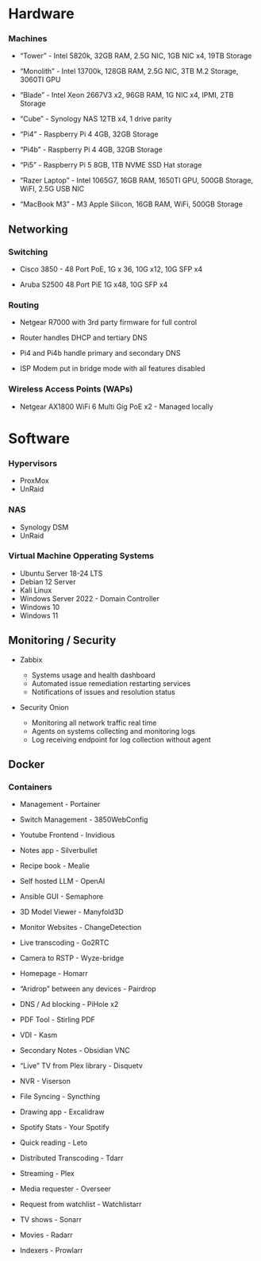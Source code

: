 # Hardware

### Machines

- “Tower” -  Intel 5820k, 32GB RAM, 2.5G NIC, 1GB NIC x4, 19TB Storage

- “Monolith” - Intel 13700k, 128GB RAM, 2.5G NIC, 3TB M.2 Storage, 3060TI GPU

- “Blade” - Intel Xeon 2667V3 x2, 96GB RAM, 1G NIC x4, IPMI, 2TB Storage

- “Cube” - Synology NAS 12TB x4, 1 drive parity

- “Pi4” - Raspberry Pi 4 4GB, 32GB Storage

- “Pi4b” - Raspberry Pi 4 4GB, 32GB Storage

- “Pi5” - Raspberry Pi 5 8GB, 1TB NVME SSD Hat storage

- “Razer Laptop” - Intel 1065G7, 16GB RAM, 1650TI GPU, 500GB Storage, WiFI, 2.5G USB NIC

- “MacBook M3” - M3 Apple Silicon, 16GB RAM, WiFi, 500GB Storage

## Networking

### Switching

- Cisco 3850 - 48 Port PoE, 1G x 36, 10G x12, 10G SFP x4 

- Aruba S2500 48 Port PiE 1G x48, 10G SFP x4

### Routing

- Netgear R7000 with 3rd party firmware for full control

- Router handles DHCP and tertiary DNS

- Pi4 and Pi4b handle primary and secondary DNS

- ISP Modem put in bridge mode with all features disabled

### Wireless Access Points (WAPs)

- Netgear AX1800 WiFi 6 Multi Gig PoE x2 - Managed locally

# Software

### Hypervisors

- ProxMox
- UnRaid

### NAS

- Synology DSM
- UnRaid

### Virtual Machine Opperating Systems

- Ubuntu Server 18-24 LTS
- Debian 12 Server
- Kali Linux
- Windows Server 2022 - Domain Controller
- Windows 10
- Windows 11

## Monitoring / Security

- Zabbix
  - Systems usage and health dashboard
  - Automated issue remediation restarting services
  - Notifications of issues and resolution status
    
- Security Onion
  - Monitoring all network traffic real time
  - Agents on systems collecting and monitoring logs
  - Log receiving endpoint for log collection without agent

## Docker

### Containers

- Management - Portainer

- Switch Management - 3850WebConfig
  
- Youtube Frontend - Invidious

- Notes app - Silverbullet

- Recipe book - Mealie

- Self hosted LLM - OpenAI

- Ansible GUI - Semaphore

- 3D Model Viewer - Manyfold3D

- Monitor Websites - ChangeDetection

- Live transcoding - Go2RTC

- Camera to RSTP - Wyze-bridge

- Homepage - Homarr

- “Aridrop” between any devices - Pairdrop

- DNS / Ad blocking - PiHole x2 

- PDF Tool - Stirling PDF

- VDI - Kasm

- Secondary Notes - Obsidian VNC

- “Live” TV from Plex library - Disquetv

- NVR - Viserson

- File Syncing - Syncthing

- Drawing app - Excalidraw

- Spotify Stats - Your Spotify 

- Quick reading - Leto

- Distributed Transcoding - Tdarr

- Streaming - Plex

- Media requester - Overseer

- Request from watchlist - Watchlistarr

- TV shows - Sonarr

- Movies - Radarr

- Indexers - Prowlarr
